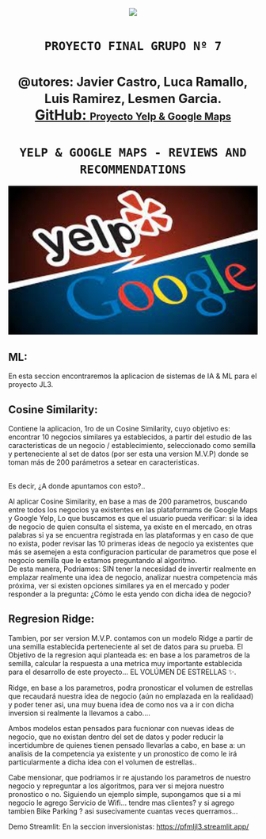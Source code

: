 <p align=center ><img src=https://d31uz8lwfmyn8g.cloudfront.net/Assets/logo-henry-white-lg.png><p>

# <h1 align=center> **`PROYECTO FINAL GRUPO Nº 7`** </h1>

<h1 align="center">
  <span style="font-size: 25px;">@utores:  Javier Castro, Luca Ramallo, Luis Ramirez, Lesmen Garcia.</span> <br>
  <a href="https://github.com/lesmengp/Proyecto-Final-Grupo-07.git">GitHub: <span style="font-size: 20px;">Proyecto Yelp & Google Maps</span></a> <br> 
</h1>

# <h1 align=center>**`YELP & GOOGLE MAPS - REVIEWS AND RECOMMENDATIONS`**</h1>

<p align="center">
<img src="src/Imagenes/Img01.png", height=300>
</p>

## ML:<Br>
En esta seccion encontraremos la aplicacion de sistemas de IA & ML para el proyecto JL3.<Br>


## Cosine Similarity:<Br>
Contiene la aplicacion, 1ro de un Cosine Similarity, cuyo objetivo es: encontrar 10 negocios similares ya establecidos, a partir del estudio de las caracteristicas de  un negocio / establecimiento, seleccionado como semilla y perteneciente al set de datos (por ser esta una version M.V.P) donde se toman más de 200 parámetros a setear en caracteristicas. <Br>
<Br>

Es decir, ¿A donde apuntamos con esto?..<Br>

Al aplicar Cosine Similarity, en base a mas de 200 parametros, buscando entre todos los negocios ya existentes en las plataformams de Google Maps y Google Yelp, Lo que buscamos es que el usuario pueda verificar: si la idea de negocio de quien consulta el sistema, ya existe en el mercado, en otras palabras si ya se encuentra registrada en las plataformas y en caso de que no exista, poder revisar las 10 primeras ideas de negocio ya existentes que más se asemejen a esta configuracion particular de parametros que pose el negocio semilla que le estamos preguntando al algoritmo.<Br>
De esta manera, Podriamos: SIN tener la necesidad de invertir realmente en emplazar realmente una idea de negocio, analizar nuestra competencia más próxima, ver si existen opciones similares ya en el mercado y poder responder a la pregunta: ¿Cómo le esta yendo con dicha idea de negocio?<Br>


## Regresion Ridge:<Br>

Tambien, por ser version M.V.P. contamos con un modelo Ridge a partir de una semilla establecida perteneciente al set de datos para su prueba. El Objetivo de la regresion aqui planteada es: en base a los parametros de la semilla, calcular la respuesta a una metrica muy importante establecida para el desarrollo de este proyecto... EL VOLÚMEN DE ESTRELLAS ✨.<Br>

Ridge, en base a los parametros, podra pronosticar el volumen de estrellas que recaudará nuestra idea de negocio (aún no emplazada en la realidaad) y poder tener asi, una muy buena idea de como nos va a ir con dicha inversion si realmente la llevamos a cabo....<Br>


Ambos modelos estan pensados para fucnionar con nuevas ideas de negocio, que no existan dentro del set de datos y poder reducir la incertidumbre de quienes tienen pensado llevarlas a cabo, en base a: un analisis de la competencia ya existente y un pronostico de como le irá particularmente a dicha idea con el volumen de estrellas..<Br>

Cabe mensionar, que podriamos ir re ajustando los parametros de nuestro negocio y repreguntar a los algoritmos, para ver si mejora nuestro pronostico o no. Siguiendo un ejemplo simple, supongamos que si a mi negocio le agrego Servicio de Wifi... tendre mas clientes? y si agrego tambien Bike Parking ? asi susecivamente cuantas veces querramos...<Br>

Demo Streamlit:
En la seccion inversionistas:
https://pfmljl3.streamlit.app/


